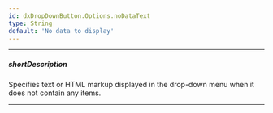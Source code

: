 ```yaml
---
id: dxDropDownButton.Options.noDataText
type: String
default: 'No data to display'
---
```

---
##### shortDescription
Specifies text or HTML markup displayed in the drop-down menu when it does not contain any items.

---
<!-- %fullDescription% -->

<!-- import * from 'api-reference\10 UI Components\CollectionWidget\1 Configuration\noDataText.md' -->